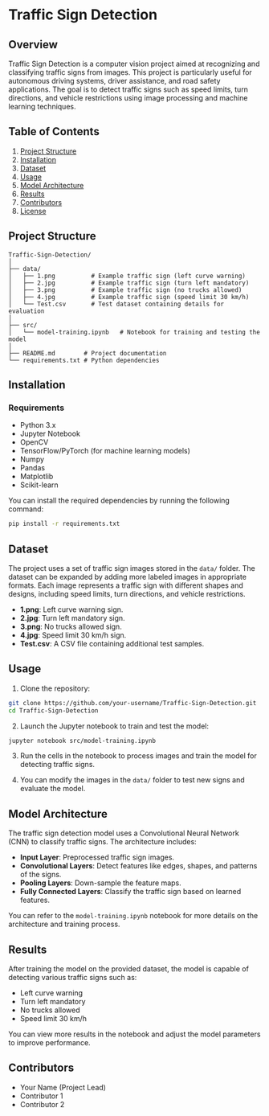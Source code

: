 # Traffic Sign Detection

## Overview
Traffic Sign Detection is a computer vision project aimed at recognizing and classifying traffic signs from images. This project is particularly useful for autonomous driving systems, driver assistance, and road safety applications. The goal is to detect traffic signs such as speed limits, turn directions, and vehicle restrictions using image processing and machine learning techniques.

## Table of Contents
1. [Project Structure](#project-structure)
2. [Installation](#installation)
3. [Dataset](#dataset)
4. [Usage](#usage)
5. [Model Architecture](#model-architecture)
6. [Results](#results)
7. [Contributors](#contributors)
8. [License](#license)

## Project Structure
```
Traffic-Sign-Detection/
│
├── data/
│   ├── 1.png          # Example traffic sign (left curve warning)
│   ├── 2.jpg          # Example traffic sign (turn left mandatory)
│   ├── 3.png          # Example traffic sign (no trucks allowed)
│   ├── 4.jpg          # Example traffic sign (speed limit 30 km/h)
│   └── Test.csv       # Test dataset containing details for evaluation
│
├── src/
│   └── model-training.ipynb   # Notebook for training and testing the model
│
├── README.md        # Project documentation
└── requirements.txt # Python dependencies
```

## Installation

### Requirements
- Python 3.x
- Jupyter Notebook
- OpenCV
- TensorFlow/PyTorch (for machine learning models)
- Numpy
- Pandas
- Matplotlib
- Scikit-learn

You can install the required dependencies by running the following command:

```bash
pip install -r requirements.txt
```

## Dataset
The project uses a set of traffic sign images stored in the `data/` folder. The dataset can be expanded by adding more labeled images in appropriate formats. Each image represents a traffic sign with different shapes and designs, including speed limits, turn directions, and vehicle restrictions.

- **1.png**: Left curve warning sign.
- **2.jpg**: Turn left mandatory sign.
- **3.png**: No trucks allowed sign.
- **4.jpg**: Speed limit 30 km/h sign.
- **Test.csv**: A CSV file containing additional test samples.

## Usage

1. Clone the repository:
```bash
git clone https://github.com/your-username/Traffic-Sign-Detection.git
cd Traffic-Sign-Detection
```

2. Launch the Jupyter notebook to train and test the model:
```bash
jupyter notebook src/model-training.ipynb
```

3. Run the cells in the notebook to process images and train the model for detecting traffic signs.

4. You can modify the images in the `data/` folder to test new signs and evaluate the model.

## Model Architecture

The traffic sign detection model uses a Convolutional Neural Network (CNN) to classify traffic signs. The architecture includes:

- **Input Layer**: Preprocessed traffic sign images.
- **Convolutional Layers**: Detect features like edges, shapes, and patterns of the signs.
- **Pooling Layers**: Down-sample the feature maps.
- **Fully Connected Layers**: Classify the traffic sign based on learned features.

You can refer to the `model-training.ipynb` notebook for more details on the architecture and training process.

## Results

After training the model on the provided dataset, the model is capable of detecting various traffic signs such as:

- Left curve warning
- Turn left mandatory
- No trucks allowed
- Speed limit 30 km/h

You can view more results in the notebook and adjust the model parameters to improve performance.

## Contributors
- Your Name (Project Lead)  
- Contributor 1  
- Contributor 2


